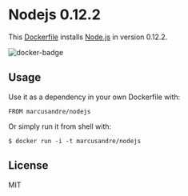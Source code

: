 
# Nodejs 0.12.2

  This [Dockerfile](http://docker.io/) installs [Node.js](http://nodejs.org/) in version 0.12.2.

  ![docker-badge](http://dockeri.co/image/marcusandre/nodejs)

## Usage

  Use it as a dependency in your own Dockerfile with:

    FROM marcusandre/nodejs

  Or simply run it from shell with:

    $ docker run -i -t marcusandre/nodejs

## License

  MIT
